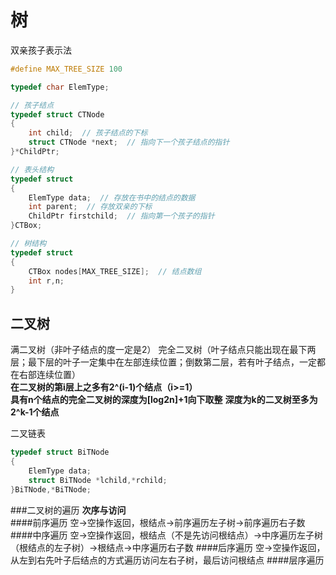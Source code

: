 树
====

双亲孩子表示法
```c
#define MAX_TREE_SIZE 100

typedef char ElemType;

// 孩子结点
typedef struct CTNode
{
	int child;  // 孩子结点的下标
	struct CTNode *next;  // 指向下一个孩子结点的指针
}*ChildPtr;

// 表头结构
typedef struct
{
	ElemType data;  // 存放在书中的结点的数据
	int parent;  // 存放双亲的下标
	ChildPtr firstchild;  // 指向第一个孩子的指针
}CTBox;

// 树结构
typedef struct
{
	CTBox nodes[MAX_TREE_SIZE];  // 结点数组
	int r,n;
}
```

二叉树
----

满二叉树（非叶子结点的度一定是2）
完全二叉树（叶子结点只能出现在最下两层；最下层的叶子一定集中在左部连续位置；倒数第二层，若有叶子结点，一定都在右部连续位置）    
**在二叉树的第i层上之多有2^(i-1)个结点（i>=1）**     
**具有n个结点的完全二叉树的深度为[log2n]+1向下取整**
**深度为k的二叉树至多为2^k-1个结点**
  
二叉链表   
```c
typedef struct BiTNode
{
	ElemType data;
	struct BiTNode *lchild,*rchild;
}BiTNode,*BiTNode;
```
###二叉树的遍历
**次序与访问**    
####前序遍历
空->空操作返回，根结点->前序遍历左子树->前序遍历右子数
####中序遍历
空->空操作返回，根结点（不是先访问根结点）->中序遍历左子树（根结点的左子树）->根结点->中序遍历右子数
####后序遍历
空->空操作返回，从左到右先叶子后结点的方式遍历访问左右子树，最后访问根结点
####层序遍历




















